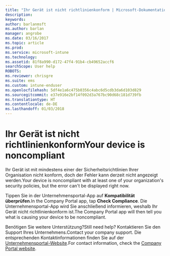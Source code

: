 ```yaml
---
title: "Ihr Gerät ist nicht richtlinienkonform | Microsoft-Dokumentation"
description: 
keywords: 
author: barlanmsft
ms.author: barlan
manager: angrobe
ms.date: 03/16/2017
ms.topic: article
ms.prod: 
ms.service: microsoft-intune
ms.technology: 
ms.assetid: 81f8a990-d172-47f4-91b4-cb49652accf6
searchScope: User help
ROBOTS: 
ms.reviewer: chrisgre
ms.suite: ems
ms.custom: intune-enduser
ms.openlocfilehash: 5df4e1a6c475b0356c4abc6d5cdb3da6d103d829
ms.sourcegitcommit: e37e916e2bf14f092d3a767bc90d68c181d739fb
ms.translationtype: HT
ms.contentlocale: de-DE
ms.lasthandoff: 01/03/2018
---
```

# <a name="your-device-is-noncompliant"></a><span data-ttu-id="01812-102">Ihr Gerät ist nicht richtlinienkonform</span><span class="sxs-lookup"><span data-stu-id="01812-102">Your device is noncompliant</span></span>

<span data-ttu-id="01812-103">Ihr Gerät ist mit mindestens einer der Sicherheitsrichtlinien Ihrer Organisation nicht konform, doch der Fehler kann derzeit nicht angezeigt werden.</span><span class="sxs-lookup"><span data-stu-id="01812-103">Your device is noncompliant with at least one of your organization's security policies, but the error can't be displayed right now.</span></span>  

<span data-ttu-id="01812-104">Tippen Sie in der Unternehmensportal-App auf **Kompatibilität überprüfen**.</span><span class="sxs-lookup"><span data-stu-id="01812-104">In the Company Portal app, tap **Check Compliance**.</span></span> <span data-ttu-id="01812-105">Die Unternehmensportal-App wird Sie anschließend informieren, weshalb Ihr Gerät nicht richtlinienkonform ist.</span><span class="sxs-lookup"><span data-stu-id="01812-105">The Company Portal app will then tell you what is causing your device to be noncompliant.</span></span>

<span data-ttu-id="01812-106">Benötigen Sie weitere Unterstützung?</span><span class="sxs-lookup"><span data-stu-id="01812-106">Still need help?</span></span> <span data-ttu-id="01812-107">Kontaktieren Sie den Support Ihres Unternehmens.</span><span class="sxs-lookup"><span data-stu-id="01812-107">Contact your company support.</span></span> <span data-ttu-id="01812-108">Die entsprechenden Kontaktinformationen finden Sie auf der [Unternehmensportal-Website](https://portal.manage.microsoft.com#HelpDeskDialog).</span><span class="sxs-lookup"><span data-stu-id="01812-108">For contact information, check the [Company Portal website](https://portal.manage.microsoft.com#HelpDeskDialog).</span></span>
